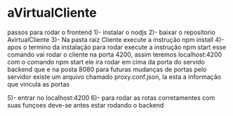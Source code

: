 # aVirtualCliente
passos para rodar o frontend
1)- instalar o nodjs
2)- baixar o repositorio AvirtualCliente
3)- Na pasta raiz Cliente execute a instrução npm install
4)- apos o termino da instalação para rodar  execute a instrução npm start
   esse comando vai rodar o cliente na porta 4200, assim teremos  localhost:4200
   com o comando npm start ele ira rodar em cima da porta do servido backend que e na posta 8080
   para futuras mudanças de portas pelo servidor existe um arquivo chamado proxy.conf.json, la esta a informação que vincula as portas

 5)- entrar no localhost:4200 
 6)- para rodar as rotas corretamentes com suas funçoes deve-se antes estar rodando o backend
